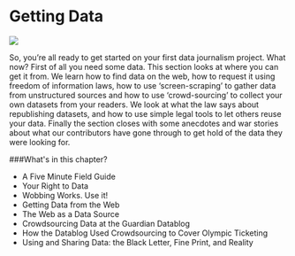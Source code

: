 # Getting Data

![](http://datajournalismhandbook.org/1.0/en/figs/incoming/04-00-cover.png)

So, you’re all ready to get started on your first data journalism project. What now? First of all you need some data. This section looks at where you can get it from. We learn how to find data on the web, how to request it using freedom of information laws, how to use ‘screen-scraping’ to gather data from unstructured sources and how to use ‘crowd-sourcing’ to collect your own datasets from your readers. We look at what the law says about republishing datasets, and how to use simple legal tools to let others reuse your data. Finally the section closes with some anecdotes and war stories about what our contributors have gone through to get hold of the data they were looking for.

###What's in this chapter?

* A Five Minute Field Guide
* Your Right to Data
* Wobbing Works. Use it!
* Getting Data from the Web
* The Web as a Data Source
* Crowdsourcing Data at the Guardian Datablog
* How the Datablog Used Crowdsourcing to Cover Olympic Ticketing
* Using and Sharing Data: the Black Letter, Fine Print, and Reality
